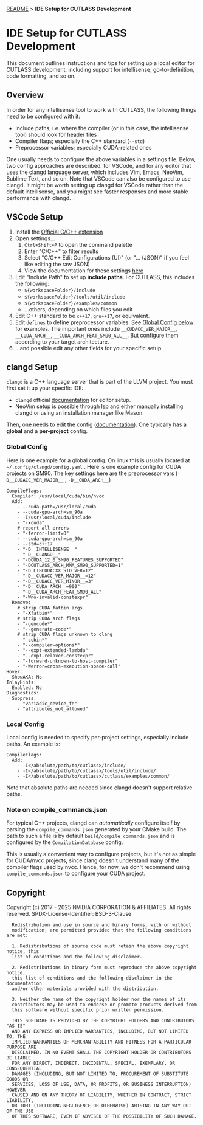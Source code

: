 [README](../../README.md#documentation) > **IDE Setup for CUTLASS Development**

# IDE Setup for CUTLASS Development

This document outlines instructions and tips for setting up a local editor for CUTLASS development, including support
for intellisense, go-to-definition, code formatting, and so on.

## Overview
In order for any intellisense tool to work with CUTLASS, the following things need to be configured with it:
* Include paths, i.e. where the compiler (or in this case, the intellisense tool) should look for header files
* Compiler flags; especially the C++ standard (`--std`)
* Preprocessor variables; especially CUDA-related ones

One usually needs to configure the above variables in a settings file. Below, two config approaches are described:
for VSCode, and for any editor that uses the clangd language server, which includes
Vim, Emacs, NeoVim, Sublime Text, and so on. Note that VSCode can also be configured to use clangd.
It might be worth setting up clangd for VSCode rather than the default intellisense,
and you might see faster responses and more stable performance with clangd.

## VSCode Setup

1. Install the [Official C/C++ extension](https://marketplace.visualstudio.com/items?itemName=ms-vscode.cpptools)
1. Open settings...
    1. `Ctrl+Shift+P` to open the command palette
    1. Enter "C/C++" to filter results
    1. Select "C/C++ Edit Configurations (UI)" (or "... (JSON)" if you feel like editing the raw JSON)
    1. View the documentation for these settings
       [here](https://code.visualstudio.com/docs/cpp/c-cpp-properties-schema-reference)
1. Edit "Include Path" to set up **include paths**. For CUTLASS, this includes the following:
    * `${workspaceFolder}/include`
    * `${workspaceFolder}/tools/util/include`
    * `${workspaceFolder}/examples/common`
    * ...others, depending on which files you edit
1. Edit C++ standard to be `c++17`, `gnu++17`, or equivalent.
1. Edit `defines` to define preprocessor variables. See
[Global Config below](#Global-Config) for examples. The important
   ones include `__CUDACC_VER_MAJOR__`, `__CUDA_ARCH__`, `__CUDA_ARCH_FEAT_SM90_ALL__`. But configure
   them according to your target architecture.
1. ...and possible edit any other fields for your specific setup.

## clangd Setup

`clangd` is a C++ language server that is part of the LLVM project. You must first set it up your specific IDE:
* `clangd` official [documentation](https://clangd.llvm.org/installation#editor-plugins) for editor setup.
* NeoVim setup is possible through [lsp](https://neovim.io/doc/user/lsp.html) and either manually installing clangd or
using an installation manager like Mason.

Then, one needs to edit the config ([documentation](https://clangd.llvm.org/config)). One typically has a
**global** and a **per-project** config.

### Global Config

Here is one example for a global config.
On linux this is usually located at `~/.config/clangd/config.yaml` . Here is one example config for CUDA projects on SM90.
The key settings here are the preprocessor vars (`-D__CUDACC_VER_MAJOR__` , `-D__CUDA_ARCH__`)

```
CompileFlags:
  Compiler: /usr/local/cuda/bin/nvcc
  Add:
    - --cuda-path=/usr/local/cuda
    - --cuda-gpu-arch=sm_90a
    - -I/usr/local/cuda/include
    - "-xcuda"
    # report all errors
    - "-ferror-limit=0"
    - --cuda-gpu-arch=sm_90a
    - --std=c++17
    - "-D__INTELLISENSE__"
    - "-D__CLANGD__"
    - "-DCUDA_12_0_SM90_FEATURES_SUPPORTED"
    - "-DCUTLASS_ARCH_MMA_SM90_SUPPORTED=1"
    - "-D_LIBCUDACXX_STD_VER=12"
    - "-D__CUDACC_VER_MAJOR__=12"
    - "-D__CUDACC_VER_MINOR__=3"
    - "-D__CUDA_ARCH__=900"
    - "-D__CUDA_ARCH_FEAT_SM90_ALL"
    - "-Wno-invalid-constexpr"
  Remove:
    # strip CUDA fatbin args
    - "-Xfatbin*"
    # strip CUDA arch flags
    - "-gencode*"
    - "--generate-code*"
    # strip CUDA flags unknown to clang
    - "-ccbin*"
    - "--compiler-options*"
    - "--expt-extended-lambda"
    - "--expt-relaxed-constexpr"
    - "-forward-unknown-to-host-compiler"
    - "-Werror=cross-execution-space-call"
Hover:
  ShowAKA: No
InlayHints:
  Enabled: No
Diagnostics:
  Suppress:
    - "variadic_device_fn"
    - "attributes_not_allowed"
```

### Local Config
Local config is needed to specify per-project settings, especially include paths. An example is:
```
CompileFlags:
  Add:
    - -I</absolute/path/to/cutlass>/include/
    - -I</absolute/path/to/cutlass>/tools/util/include/
    - -I</absolute/path/to/cutlass>/cutlass/examples/common/
```

Note that absolute paths are needed since clangd doesn't support relative paths.

### Note on compile_commands.json
For typical C++ projects, clangd can *automatically* configure itself by parsing the `compile_commands.json`
generated by your CMake build. The path to such a file is by default `build/compile_commands.json` and is
configured by the `CompilationDatabase` config.

This is usually a convenient way to configure projects, but it's not as simple for CUDA/nvcc projects, since
clang doesn't understand many of the compiler flags used by nvcc. Hence, for now, we don't recommend using
`compile_commands.json` to configure your CUDA project.

## Copyright

Copyright (c) 2017 - 2025 NVIDIA CORPORATION & AFFILIATES. All rights reserved.
SPDX-License-Identifier: BSD-3-Clause

```
  Redistribution and use in source and binary forms, with or without
  modification, are permitted provided that the following conditions are met:

  1. Redistributions of source code must retain the above copyright notice, this
  list of conditions and the following disclaimer.

  2. Redistributions in binary form must reproduce the above copyright notice,
  this list of conditions and the following disclaimer in the documentation
  and/or other materials provided with the distribution.

  3. Neither the name of the copyright holder nor the names of its
  contributors may be used to endorse or promote products derived from
  this software without specific prior written permission.

  THIS SOFTWARE IS PROVIDED BY THE COPYRIGHT HOLDERS AND CONTRIBUTORS "AS IS"
  AND ANY EXPRESS OR IMPLIED WARRANTIES, INCLUDING, BUT NOT LIMITED TO, THE
  IMPLIED WARRANTIES OF MERCHANTABILITY AND FITNESS FOR A PARTICULAR PURPOSE ARE
  DISCLAIMED. IN NO EVENT SHALL THE COPYRIGHT HOLDER OR CONTRIBUTORS BE LIABLE
  FOR ANY DIRECT, INDIRECT, INCIDENTAL, SPECIAL, EXEMPLARY, OR CONSEQUENTIAL
  DAMAGES (INCLUDING, BUT NOT LIMITED TO, PROCUREMENT OF SUBSTITUTE GOODS OR
  SERVICES; LOSS OF USE, DATA, OR PROFITS; OR BUSINESS INTERRUPTION) HOWEVER
  CAUSED AND ON ANY THEORY OF LIABILITY, WHETHER IN CONTRACT, STRICT LIABILITY,
  OR TORT (INCLUDING NEGLIGENCE OR OTHERWISE) ARISING IN ANY WAY OUT OF THE USE
  OF THIS SOFTWARE, EVEN IF ADVISED OF THE POSSIBILITY OF SUCH DAMAGE.
```
